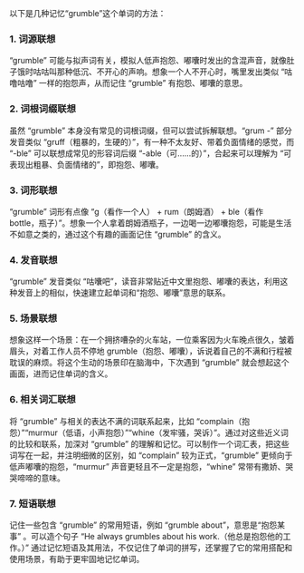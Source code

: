 以下是几种记忆“grumble”这个单词的方法：

### 1. 词源联想
“grumble” 可能与拟声词有关，模拟人低声抱怨、嘟囔时发出的含混声音，就像肚子饿时咕咕叫那种低沉、不开心的声响。想象一个人不开心时，嘴里发出类似 “咕噜咕噜” 一样的抱怨声，从而记住 “grumble” 有抱怨、嘟囔的意思。

### 2. 词根词缀联想
虽然 “grumble” 本身没有常见的词根词缀，但可以尝试拆解联想。“grum -” 部分发音类似 “gruff（粗暴的，生硬的）”，有一种不太友好、带着负面情绪的感觉，而 “-ble” 可以联想成常见的形容词后缀 “-able（可……的）”，合起来可以理解为 “可表现出粗暴、负面情绪的”，即抱怨、嘟囔。

### 3. 词形联想
“grumble” 词形有点像 “g（看作一个人） + rum（朗姆酒） + ble（看作 bottle，瓶子）”。想象一个人拿着朗姆酒瓶子，一边喝一边嘟囔抱怨，可能是生活不如意之类的，通过这个有趣的画面记住 “grumble” 的含义。

### 4. 发音联想
“grumble” 发音类似 “咕囔吧”，读音非常贴近中文里抱怨、嘟囔的表达，利用这种发音上的相似，快速建立起单词和“抱怨、嘟囔”意思的联系。

### 5. 场景联想
想象这样一个场景：在一个拥挤嘈杂的火车站，一位乘客因为火车晚点很久，皱着眉头，对着工作人员不停地 grumble（抱怨、嘟囔），诉说着自己的不满和行程被耽误的麻烦。将这个生动的场景印在脑海中，下次遇到 “grumble” 就会想起这个画面，进而记住单词的含义。

### 6. 相关词汇联想
将 “grumble” 与相关的表达不满的词联系起来，比如 “complain（抱怨）”“murmur（低语，小声抱怨）”“whine（发牢骚，哭诉）”。通过对这些近义词的比较和联系，加深对 “grumble” 的理解和记忆。可以制作一个词汇表，把这些词写在一起，并注明细微的区别，如 “complain” 较为正式，“grumble” 更倾向于低声嘟囔的抱怨，“murmur” 声音更轻且不一定是抱怨，“whine” 常带有撒娇、哭哭啼啼的意味。

### 7. 短语联想
记住一些包含 “grumble” 的常用短语，例如 “grumble about”，意思是“抱怨某事” 。可以造个句子 “He always grumbles about his work.（他总是抱怨他的工作。）” 通过记忆短语及其用法，不仅记住了单词的拼写，还掌握了它的常用搭配和使用场景，有助于更牢固地记忆单词。 
